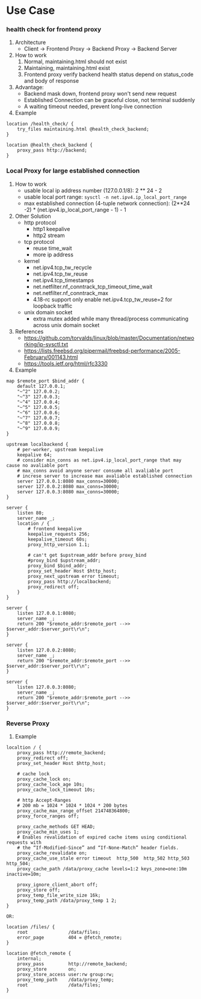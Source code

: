 # Use Case

### health check for frontend proxy
1. Architecture
    * Client -> Frontend Proxy -> Backend Proxy -> Backend Server
2. How to work
    1. Normal, maintaining.html should not exist
    2. Maintaining, maintaining.html exist
    3. Frontend proxy verify backend health status depend on status_code and body of response
3. Advantage:
    * Backend mask down, frontend proxy won't send new request
    * Established Connection can be graceful close, not terminal suddenly
    * A waiting timeout needed, prevent long-live connection
4. Example
```
location /health_check/ {
    try_files maintaining.html @health_check_backend;
}

location @health_check_backend {
    proxy_pass http://backend;
}
```

### Local Proxy for large established connection
1. How to work
    * usable local ip address number (127.0.0.1/8): 2 ** 24 - 2
    * usable local port range: ```sysctl -n net.ipv4.ip_local_port_range```
    * max established connection (4-tuple network connection): (2**24 -2) * (net.ipv4.ip_local_port_range - 1) - 1
2. Other Solution
    * http protocol
        * http1 keepalive
        * http2 stream
    * tcp protocol
        * reuse time_wait
        * more ip address
    * kernel
        * net.ipv4.tcp_tw_recycle
        * net.ipv4.tcp_tw_reuse
        * net.ipv4.tcp_timestamps
        * net.netfilter.nf_conntrack_tcp_timeout_time_wait
        * net.netfilter.nf_conntrack_max
        * 4.18-rc support only enable net.ipv4.tcp_tw_reuse=2 for loopback traffic
    * unix domain socket
        * extra mutex added while many thread/process communicating across unix domain socket
3. References
    * https://github.com/torvalds/linux/blob/master/Documentation/networking/ip-sysctl.txt
    * https://lists.freebsd.org/pipermail/freebsd-performance/2005-February/001143.html
    * https://tools.ietf.org/html/rfc3330
4. Example
```
map $remote_port $bind_addr {
    default 127.0.0.1;
    "~^2" 127.0.0.2;
    "~^3" 127.0.0.3;
    "~^4" 127.0.0.4;
    "~^5" 127.0.0.5;
    "~^6" 127.0.0.6;
    "~^7" 127.0.0.7;
    "~^8" 127.0.0.8;
    "~^9" 127.0.0.9;
}

upstream localbackend {
    # per-worker, upstream keepalive
    keepalive 64;
    # consider min_conns as net.ipv4.ip_local_port_range that may cause no avaliable port
    # max_conns avoid anyone server consume all avaliable port
    # increse server to increase max avaliable established connection
    server 127.0.0.1:8080 max_conns=30000;
    server 127.0.0.2:8080 max_conns=30000;
    server 127.0.0.3:8080 max_conns=30000;
}

server {
    listen 80;
    server_name _;
    location / {
        # frontend keepalive
        keepalive_requests 256;
        keepalive_timeout 60s;
        proxy_http_version 1.1;

        # can't get $upstream_addr before proxy_bind
        #proxy_bind $upstream_addr;
        proxy_bind $bind_addr;
        proxy_set_header Host $http_host;
        proxy_next_upstream error timeout;
        proxy_pass http://localbackend;
        proxy_redirect off;
    }
}

server {
    listen 127.0.0.1:8080;
    server_name _;
    return 200 "$remote_addr:$remote_port -->> $server_addr:$server_port\r\n";
}

server {
    listen 127.0.0.2:8080;
    server_name _;
    return 200 "$remote_addr:$remote_port -->> $server_addr:$server_port\r\n";
}

server {
    listen 127.0.0.3:8080;
    server_name _;
    return 200 "$remote_addr:$remote_port -->> $server_addr:$server_port\r\n";
}
```

### Reverse Proxy
1. Example
```
localtion / {
    proxy_pass http://remote_backend;
    proxy_redirect off;
    proxy_set_header Host $http_host;

    # cache lock
    proxy_cache_lock on;
    proxy_cache_lock_age 10s;
    proxy_cache_lock_timeout 10s;

    # http Accept-Ranges
    # 200 mb = 1024 * 1024 * 1024 * 200 bytes
    proxy_cache_max_range_offset 214748364800;
    proxy_force_ranges off;

    proxy_cache_methods GET HEAD;
    proxy_cache_min_uses 1;
    # Enables revalidation of expired cache items using conditional requests with
    # the “If-Modified-Since” and “If-None-Match” header fields.
    proxy_cache_revalidate on;
    proxy_cache_use_stale error timeout  http_500  http_502 http_503 http_504;
    proxy_cache_path /data/proxy_cache levels=1:2 keys_zone=one:10m inactive=10m;

    proxy_ignore_client_abort off;
    proxy_store off;
    proxy_temp_file_write_size 16k;
    proxy_temp_path /data/proxy_temp 1 2;
}

OR:

location /files/ {
    root               /data/files;
    error_page         404 = @fetch_remote;
}

location @fetch_remote {
    internal;
    proxy_pass         http://remote_backend;
    proxy_store        on;
    proxy_store_access user:rw group:rw;
    proxy_temp_path    /data/proxy_temp;
    root               /data/files;
}
```
